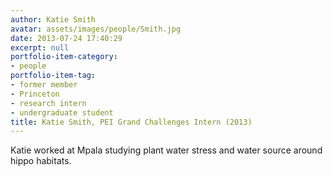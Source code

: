 ```yaml
---
author: Katie Smith
avatar: assets/images/people/Smith.jpg
date: 2013-07-24 17:40:29
excerpt: null
portfolio-item-category:
- people
portfolio-item-tag:
- former member
- Princeton
- research intern
- undergraduate student
title: Katie Smith, PEI Grand Challenges Intern (2013)
---
```


 

Katie worked at Mpala studying plant water stress and water source around hippo habitats.